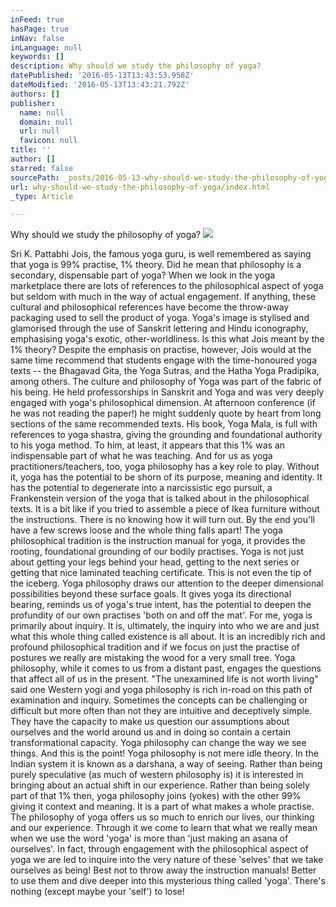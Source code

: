 ```yaml
---
inFeed: true
hasPage: true
inNav: false
inLanguage: null
keywords: []
description: Why should we study the philosophy of yoga?
datePublished: '2016-05-13T13:43:53.958Z'
dateModified: '2016-05-13T13:43:21.792Z'
authors: []
publisher:
  name: null
  domain: null
  url: null
  favicon: null
title: ''
author: []
starred: false
sourcePath: _posts/2016-05-13-why-should-we-study-the-philosophy-of-yoga.md
url: why-should-we-study-the-philosophy-of-yoga/index.html
_type: Article

---
```

Why should we study the philosophy of yoga?
![](https://the-grid-user-content.s3-us-west-2.amazonaws.com/ba5815f1-8549-4446-8a8a-c42619bf2a46.jpg)

Sri K. Pattabhi Jois, the famous yoga guru, is well remembered as saying that yoga is 99% practise, 1% theory. Did he mean that philosophy is a secondary, dispensable part of yoga? When we look in the yoga marketplace there are lots of references to the philosophical aspect of yoga but seldom with much in the way of actual engagement. If anything, these cultural and philosophical references have become the throw-away packaging used to sell the product of yoga. Yoga's image is stylised and glamorised through the use of Sanskrit lettering and Hindu iconography, emphasising yoga's exotic, other-worldliness. Is this what Jois meant by the 1% theory? Despite the emphasis on practise, however, Jois would at the same time recommend that students engage with the time-honoured yoga texts -- the Bhagavad Gita, the Yoga Sutras, and the Hatha Yoga Pradipika, among others. The culture and philosophy of Yoga was part of the fabric of his being. He held professorships in Sanskrit and Yoga and was very deeply engaged with yoga's philosophical dimension. At afternoon conference (if he was not reading the paper!) he might suddenly quote by heart from long sections of the same recommended texts. His book, Yoga Mala, is full with references to yoga shastra, giving the grounding and foundational authority to his yoga method. To him, at least, it appears that this 1% was an indispensable part of what he was teaching. And for us as yoga practitioners/teachers, too, yoga philosophy has a key role to play. Without it, yoga has the potential to be shorn of its purpose, meaning and identity. It has the potential to degenerate into a narcissistic ego pursuit, a Frankenstein version of the yoga that is talked about in the philosophical texts. It is a bit like if you tried to assemble a piece of Ikea furniture without the instructions. There is no knowing how it will turn out. By the end you'll have a few screws loose and the whole thing falls apart! The yoga philosophical tradition is the instruction manual for yoga, it provides the rooting, foundational grounding of our bodily practises. Yoga is not just about getting your legs behind your head, getting to the next series or getting that nice laminated teaching certificate. This is not even the tip of the iceberg. Yoga philosophy draws our attention to the deeper dimensional possibilities beyond these surface goals. It gives yoga its directional bearing, reminds us of yoga's true intent, has the potential to deepen the profundity of our own practises 'both on and off the mat'. For me, yoga is primarily about inquiry. It is, ultimately, the inquiry into who we are and just what this whole thing called existence is all about. It is an incredibly rich and profound philosophical tradition and if we focus on just the practise of postures we really are mistaking the wood for a very small tree. Yoga philosophy, while it comes to us from a distant past, engages the questions that affect all of us in the present. "The unexamined life is not worth living" said one Western yogi and yoga philosophy is rich in-road on this path of examination and inquiry. Sometimes the concepts can be challenging or difficult but more often than not they are intuitive and deceptively simple. They have the capacity to make us question our assumptions about ourselves and the world around us and in doing so contain a certain transformational capacity. Yoga philosophy can change the way we see things. And this is the point! Yoga philosophy is not mere idle theory. In the Indian system it is known as a darshana, a way of seeing. Rather than being purely speculative (as much of western philosophy is) it is interested in bringing about an actual shift in our experience. Rather than being solely part of that 1% then, yoga philosophy joins (yokes) with the other 99% giving it context and meaning. It is a part of what makes a whole practise. The philosophy of yoga offers us so much to enrich our lives, our thinking and our experience. Through it we come to learn that what we really mean when we use the word 'yoga' is more than 'just making an asana of ourselves'. In fact, through engagement with the philosophical aspect of yoga we are led to inquire into the very nature of these 'selves' that we take ourselves as being! Best not to throw away the instruction manuals! Better to use them and dive deeper into this mysterious thing called 'yoga'. There's nothing (except maybe your 'self') to lose!